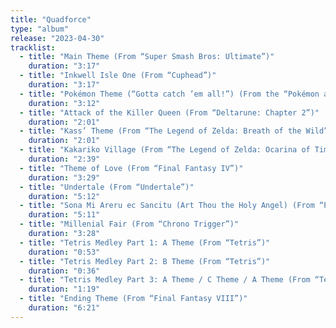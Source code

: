 ```yaml
---
title: "Quadforce"
type: "album"
release: "2023-04-30"
tracklist:
  - title: "Main Theme (From “Super Smash Bros: Ultimate”)"
    duration: "3:17"
  - title: "Inkwell Isle One (From “Cuphead”)"
    duration: "3:17"
  - title: "Pokémon Theme (“Gotta catch ’em all!”) (From the “Pokémon anime)"
    duration: "3:12"
  - title: "Attack of the Killer Queen (From “Deltarune: Chapter 2”)"
    duration: "2:01"
  - title: "Kass’ Theme (From “The Legend of Zelda: Breath of the Wild”)"
    duration: "2:01"
  - title: "Kakariko Village (From “The Legend of Zelda: Ocarina of Time”)"
    duration: "2:39"
  - title: "Theme of Love (From “Final Fantasy IV”)"
    duration: "3:29"
  - title: "Undertale (From “Undertale”)"
    duration: "5:12"
  - title: "Sona Mi Areru ec Sancitu (Art Thou the Holy Angel) (From “Panzer Dragoon Saga”)"
    duration: "5:11"
  - title: "Millenial Fair (From “Chrono Trigger”)"
    duration: "3:28"
  - title: "Tetris Medley Part 1: A Theme (From “Tetris”)"
    duration: "0:53"
  - title: "Tetris Medley Part 2: B Theme (From “Tetris”)"
    duration: "0:36"
  - title: "Tetris Medley Part 3: A Theme / C Theme / A Theme (From “Tetris”)"
    duration: "1:19"
  - title: "Ending Theme (From “Final Fantasy VIII”)"
    duration: "6:21"
---
```

